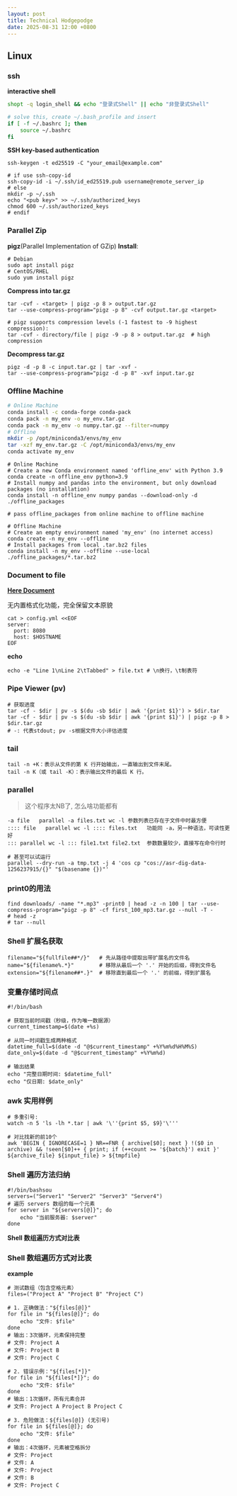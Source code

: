 ```yaml
---
layout: post
title: Technical Hodgepodge
date: 2025-08-31 12:00 +0800
---
```


## Linux

### ssh
**interactive shell**
```bash
shopt -q login_shell && echo "登录式Shell" || echo "非登录式Shell"

# solve this, create ~/.bash_profile and insert
if [ -f ~/.bashrc ]; then
    source ~/.bashrc
fi
```

**SSH key-based authentication**
```shell
ssh-keygen -t ed25519 -C "your_email@example.com"

# if use ssh-copy-id
ssh-copy-id -i ~/.ssh/id_ed25519.pub username@remote_server_ip
# else
mkdir -p ~/.ssh
echo "<pub key>" >> ~/.ssh/authorized_keys
chmod 600 ~/.ssh/authorized_keys
# endif
```


### Parallel Zip
**pigz**(Parallel Implementation of GZip)
**Install**:
```shell
# Debian
sudo apt install pigz
# CentOS/RHEL
sudo yum install pigz
```
**Compress into tar.gz**
```shell
tar -cvf - <target> | pigz -p 8 > output.tar.gz
tar --use-compress-program="pigz -p 8" -cvf output.tar.gz <target>

# pigz supports compression levels (-1 fastest to -9 highest compression):
tar -cvf - directory/file | pigz -9 -p 8 > output.tar.gz  # high compression
```

**Decompress tar.gz**
```shell
pigz -d -p 8 -c input.tar.gz | tar -xvf -
tar --use-compress-program="pigz -d -p 8" -xvf input.tar.gz
```


### Offline Machine
```bash
# Online Machine
conda install -c conda-forge conda-pack
conda pack -n my_env -o my_env.tar.gz
conda pack -n my_env -o numpy.tar.gz --filter=numpy 
# Offline
mkdir -p /opt/miniconda3/envs/my_env 
tar -xzf my_env.tar.gz -C /opt/miniconda3/envs/my_env
conda activate my_env
```

```shell
# Online Machine
# Create a new Conda environment named 'offline_env' with Python 3.9
conda create -n offline_env python=3.9  
# Install numpy and pandas into the environment, but only download packages (no installation)
conda install -n offline_env numpy pandas --download-only -d ./offline_packages

# pass offline_packages from online machine to offline machine

# Offline Machine
# Create an empty environment named 'my_env' (no internet access)
conda create -n my_env --offline  
# Install packages from local .tar.bz2 files
conda install -n my_env --offline --use-local ./offline_packages/*.tar.bz2
```


### Document to file
[**Here Document**](https://en.wikipedia.org/wiki/Here_document)

无内置格式化功能，完全保留文本原貌
```shell
cat > config.yml <<EOF
server:
  port: 8080
  host: $HOSTNAME
EOF
```

**echo**
```shell
echo -e "Line 1\nLine 2\tTabbed" > file.txt # \n换行，\t制表符
```


### Pipe Viewer (pv)
```shell
# 获取进度
tar -cf - $dir | pv -s $(du -sb $dir | awk '{print $1}') > $dir.tar
tar -cf - $dir | pv -s $(du -sb $dir | awk '{print $1}') | pigz -p 8 > $dir.tar.gz
# -: 代表stdout; pv -s根据文件大小评估进度
```

### tail
```shell
tail -n +K：表示​​从文件的第 K 行开始输出，一直输出到文件末尾​​。
tail -n K（或 tail -K）：表示​​输出文件的最后 K 行​​。
```


### parallel

> 这个程序太NB了, 怎么啥功能都有

```shell
-a file​​	parallel -a files.txt wc -l	参数列表已存在于文件中时最方便
​​:::: file​​	parallel wc -l :::: files.txt	功能同 -a，另一种语法，可读性更好
​​:::​​	parallel wc -l ::: file1.txt file2.txt	参数数量较少，直接写在命令行时

# 甚至可以试运行
parallel --dry-run -a tmp.txt -j 4 'cos cp "cos://asr-dig-data-1256237915/{}" "$(basename {})"'
```

### print0的用法
```shell
find downloads/ -name "*.mp3" -print0 | head -z -n 100 | tar --use-compress-program="pigz -p 8" -cf first_100_mp3.tar.gz --null -T -
# head -z
# tar --null
```




### Shell 扩展名获取
```shell
filename="${fullfile##*/}"   # 先从路径中提取出带扩展名的文件名
name="${filename%.*}"        # 移除从最后一个 '.' 开始的后缀，得到文件名
extension="${filename##*.}"  # 移除直到最后一个 '.' 的前缀，得到扩展名
```

### 变量存储时间点
```shell
#!/bin/bash

# 获取当前时间戳（秒级，作为唯一数据源）
current_timestamp=$(date +%s)

# 从同一时间戳生成两种格式
datetime_full=$(date -d "@$current_timestamp" +%Y%m%d%H%M%S)
date_only=$(date -d "@$current_timestamp" +%Y%m%d)

# 输出结果
echo "完整日期时间: $datetime_full"
echo "仅日期: $date_only"
```

### awk 实用样例
```shell
# 多重引号:
watch -n 5 'ls -lh *.tar | awk '\''{print $5, $9}'\'''

# 对比找新的前10个
awk 'BEGIN { IGNORECASE=1 } NR==FNR { archive[$0]; next } !($0 in archive) && !seen[$0]++ { print; if (++count >= '${batch}') exit }' ${archive_file} ${input_file} > ${tmpfile}
```

### Shell 遍历方法归纳
```shell
#!/bin/bashsou
servers=("Server1" "Server2" "Server3" "Server4")
# 遍历 servers 数组的每一个元素
for server in "${servers[@]}"; do
    echo "当前服务器: $server"
done
```
**Shell 数组遍历方式对比表**

### Shell 数组遍历方式对比表

**example**
```shell
# 测试数组（包含空格元素）
files=("Project A" "Project B" "Project C")

# 1. 正确做法："${files[@]}"
for file in "${files[@]}"; do
    echo "文件: $file"
done
# 输出：3次循环，元素保持完整
# 文件: Project A
# 文件: Project B
# 文件: Project C

# 2. 错误示例："${files[*]}"
for file in "${files[*]}"; do
    echo "文件: $file"
done
# 输出：1次循环，所有元素合并
# 文件: Project A Project B Project C

# 3. 危险做法：${files[@]} (无引号)
for file in ${files[@]}; do
    echo "文件: $file"
done
# 输出：4次循环，元素被空格拆分
# 文件: Project
# 文件: A
# 文件: Project
# 文件: B
# 文件: Project C
```
